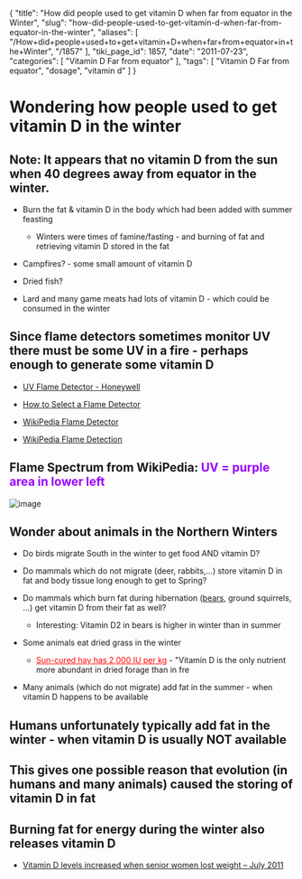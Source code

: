 {
    "title": "How did people used to get vitamin D when far from equator in the Winter",
    "slug": "how-did-people-used-to-get-vitamin-d-when-far-from-equator-in-the-winter",
    "aliases": [
        "/How+did+people+used+to+get+vitamin+D+when+far+from+equator+in+the+Winter",
        "/1857"
    ],
    "tiki_page_id": 1857,
    "date": "2011-07-23",
    "categories": [
        "Vitamin D Far from equator"
    ],
    "tags": [
        "Vitamin D Far from equator",
        "dosage",
        "vitamin d"
    ]
}


# Wondering how people used to get vitamin D in the winter

## Note: It appears that no vitamin D from the sun when 40 degrees away from equator in the winter.

* Burn the fat & vitamin D in the body which had been added with summer feasting

   * Winters were times of famine/fasting - and burning of fat and retrieving vitamin D stored in the fat

* Campfires? - some small amount of vitamin D

* Dried fish?

* Lard and many game meats had lots of vitamin D - which could be consumed in the winter

## Since flame detectors sometimes monitor UV there must be some UV in a fire - perhaps enough to generate some vitamin D

* [UV Flame Detector - Honeywell](http://www.lesman.com/unleashd/catalog/combustion/combustion_honeywell_C7061UVDetector.html)

* [How to Select a Flame Detector](http://www.gmigasandflame.com/article_how_to_select_a_flame_detector.html)

* [WikiPedia Flame Detector](http://en.wikipedia.org/wiki/Flame_detector)

* [WikiPedia Flame Detection](http://en.wikipedia.org/wiki/Flame_detection)

## Flame Spectrum from WikiPedia:  **<span style="color:#90F;">UV = purple area in lower left</span>** 

<img src="https://d1bk1kqxc0sym.cloudfront.net/attachments/jpeg/flame-spectrum-from-wikipedia.jpg" alt="image" style="max-width: 400px;">

## Wonder about animals in the Northern Winters

* Do birds migrate South in the winter to get food AND vitamin D?

* Do mammals which do not migrate (deer, rabbits,...) store vitamin D in fat and body tissue long enough to get to Spring?

* Do mammals which burn fat during hibernation ([bears](http://www.plosone.org/article/info%3Adoi%2F10.1371%2Fjournal.pone.0021483), ground squirrels, ...) get vitamin D from their fat as well?

   * Interesting: Vitamin D2 in bears is higher in winter than in summer

* Some animals eat dried grass in the winter

   * <a href="/posts/sun-cured-hay-has-2000-iu-per-kg" style="color: red; text-decoration: underline;" title="This link has an unknown page_id: 1858">Sun-cured hay has 2,000 IU per kg</a> - "Vitamin D is the only nutrient more abundant in dried forage than in fre

* Many animals (which do not migrate) add fat in the summer - when vitamin D happens to be available

## Humans unfortunately typically add fat in the winter - when vitamin D is usually NOT available

## This gives one possible reason that evolution (in humans and many animals) caused the storing of vitamin D in fat

## Burning fat for energy during the winter also releases vitamin D

* [Vitamin D levels increased when senior women lost weight – July 2011](/posts/vitamin-d-levels-increased-when-senior-women-lost-weight)